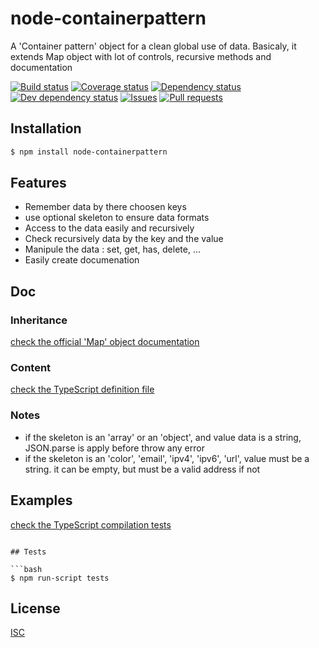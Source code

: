 # node-containerpattern
A 'Container pattern' object for a clean global use of data.
Basicaly, it extends Map object with lot of controls, recursive methods and documentation

[![Build status](https://api.travis-ci.org/Psychopoulet/node-containerpattern.svg?branch=master)](https://travis-ci.org/Psychopoulet/node-containerpattern)
[![Coverage status](https://coveralls.io/repos/github/Psychopoulet/node-containerpattern/badge.svg?branch=master)](https://coveralls.io/github/Psychopoulet/node-containerpattern)
[![Dependency status](https://david-dm.org/Psychopoulet/node-containerpattern/status.svg)](https://david-dm.org/Psychopoulet/node-containerpattern)
[![Dev dependency status](https://david-dm.org/Psychopoulet/node-containerpattern/dev-status.svg)](https://david-dm.org/Psychopoulet/node-containerpattern?type=dev)
[![Issues](https://img.shields.io/github/issues/Psychopoulet/node-containerpattern.svg)](https://github.com/Psychopoulet/node-containerpattern/issues)
[![Pull requests](https://img.shields.io/github/issues-pr/Psychopoulet/node-containerpattern.svg)](https://github.com/Psychopoulet/node-containerpattern/pulls)

## Installation

```bash
$ npm install node-containerpattern
```

## Features

  * Remember data by there choosen keys
  * use optional skeleton to ensure data formats
  * Access to the data easily and recursively
  * Check recursively data by the key and the value
  * Manipule the data : set, get, has, delete, ...
  * Easily create documenation

## Doc

### Inheritance

[check the official 'Map' object documentation](https://developer.mozilla.org/en-US/docs/Web/JavaScript/Reference/Global_Objects/Map)

### Content

[check the TypeScript definition file](https://github.com/Psychopoulet/node-containerpattern/blob/master/lib/index.d.ts)

### Notes

  * if the skeleton is an 'array' or an 'object', and value data is a string, JSON.parse is apply before throw any error
  * if the skeleton is an 'color', 'email', 'ipv4', 'ipv6', 'url', value must be a string. it can be empty, but must be a valid address if not

## Examples

[check the TypeScript compilation tests](https://github.com/Psychopoulet/node-containerpattern/blob/master/test/typescript/compilation.ts)

```

## Tests

```bash
$ npm run-script tests
```

## License

  [ISC](LICENSE)
